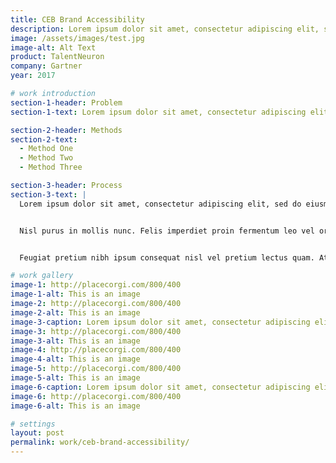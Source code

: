 ```yaml
---
title: CEB Brand Accessibility
description: Lorem ipsum dolor sit amet, consectetur adipiscing elit, sed do eiusmod tempor incididunt ut labore et dolore magna aliqua. Ut enim ad minim veniam, quis nostrud exercitation ullamco laboris nisi ut aliquip ex ea commodo consequat.
image: /assets/images/test.jpg
image-alt: Alt Text
product: TalentNeuron
company: Gartner
year: 2017

# work introduction
section-1-header: Problem
section-1-text: Lorem ipsum dolor sit amet, consectetur adipiscing elit, sed do eiusmod tempor incididunt ut labore et dolore magna aliqua. Ut enim ad minim veniam, quis nostrud exercitation ullamco laboris nisi ut aliquip ex ea commodo consequat.

section-2-header: Methods
section-2-text:
  - Method One
  - Method Two
  - Method Three

section-3-header: Process
section-3-text: |
  Lorem ipsum dolor sit amet, consectetur adipiscing elit, sed do eiusmod tempor incididunt ut labore et dolore magna aliqua. Volutpat blandit aliquam etiam erat. At risus viverra adipiscing at in tellus integer feugiat. Ultrices vitae auctor eu augue. Iaculis urna id volutpat lacus laoreet non curabitur gravida.


  Nisl purus in mollis nunc. Felis imperdiet proin fermentum leo vel orci porta non. Tempus iaculis urna id volutpat lacus laoreet. Nisl vel pretium lectus quam id. Scelerisque viverra mauris in aliquam sem. Et leo duis ut diam. Imperdiet proin fermentum leo vel orci porta non pulvinar. Vulputate enim nulla aliquet porttitor lacus luctus accumsan tortor.


  Feugiat pretium nibh ipsum consequat nisl vel pretium lectus quam. At lectus urna duis convallis convallis. Magnis dis parturient montes nascetur ridiculus mus mauris vitae ultricies. Ullamcorper velit sed ullamcorper morbi tincidunt ornare massa eget egestas. Faucibus vitae aliquet nec ullamcorper sit amet risus nullam. Lectus mauris ultrices eros in. Placerat in egestas erat imperdiet sed euismod nisi.

# work gallery
image-1: http://placecorgi.com/800/400
image-1-alt: This is an image
image-2: http://placecorgi.com/800/400
image-2-alt: This is an image
image-3-caption: Lorem ipsum dolor sit amet, consectetur adipiscing elit, sed do eiusmod tempor incididunt ut labore et dolore magna aliqua. Ut enim ad minim veniam, quis nostrud exercitation ullamco laboris nisi ut aliquip ex ea commodo consequat.
image-3: http://placecorgi.com/800/400
image-3-alt: This is an image
image-4: http://placecorgi.com/800/400
image-4-alt: This is an image
image-5: http://placecorgi.com/800/400
image-5-alt: This is an image
image-6-caption: Lorem ipsum dolor sit amet, consectetur adipiscing elit, sed do eiusmod tempor incididunt ut labore et dolore magna aliqua. Ut enim ad minim veniam, quis nostrud exercitation ullamco laboris nisi ut aliquip ex ea commodo consequat.
image-6: http://placecorgi.com/800/400
image-6-alt: This is an image

# settings
layout: post
permalink: work/ceb-brand-accessibility/
---
```

